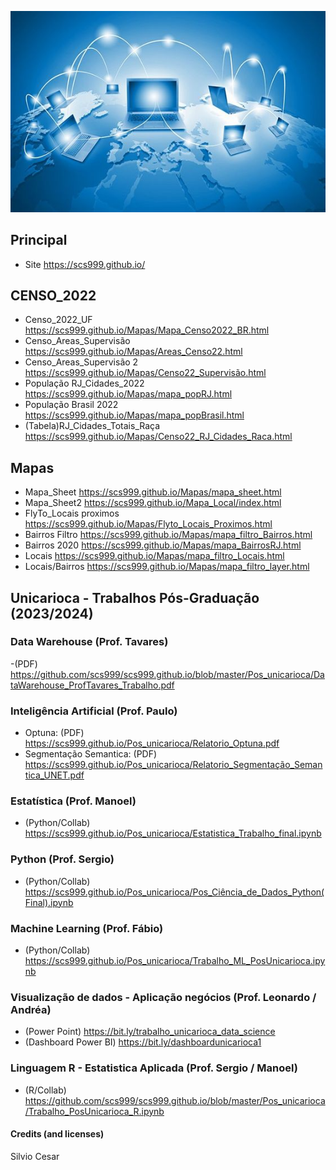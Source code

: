 ![Preview](Img_03.jpg)
## Principal
- Site https://scs999.github.io/
## CENSO_2022
- Censo_2022_UF https://scs999.github.io/Mapas/Mapa_Censo2022_BR.html
- Censo_Areas_Supervisão https://scs999.github.io/Mapas/Areas_Censo22.html
- Censo_Areas_Supervisão 2 https://scs999.github.io/Mapas/Censo22_Supervisão.html
- População RJ_Cidades_2022 https://scs999.github.io/Mapas/mapa_popRJ.html
- População Brasil 2022 https://scs999.github.io/Mapas/mapa_popBrasil.html
- (Tabela)RJ_Cidades_Totais_Raça https://scs999.github.io/Mapas/Censo22_RJ_Cidades_Raca.html
## Mapas
- Mapa_Sheet https://scs999.github.io/Mapas/mapa_sheet.html
- Mapa_Sheet2 https://scs999.github.io/Mapa_Local/index.html
- FlyTo_Locais proximos https://scs999.github.io/Mapas/Flyto_Locais_Proximos.html
- Bairros Filtro https://scs999.github.io/Mapas/mapa_filtro_Bairros.html
- Bairros 2020 https://scs999.github.io/Mapas/mapa_BairrosRJ.html
- Locais https://scs999.github.io/Mapas/mapa_filtro_Locais.html
- Locais/Bairros https://scs999.github.io/Mapas/mapa_filtro_layer.html
## Unicarioca - Trabalhos Pós-Graduação (2023/2024)
### Data Warehouse (Prof. Tavares)
-(PDF) https://github.com/scs999/scs999.github.io/blob/master/Pos_unicarioca/DataWarehouse_ProfTavares_Trabalho.pdf
### Inteligência Artificial (Prof. Paulo)
- Optuna: (PDF) https://scs999.github.io/Pos_unicarioca/Relatorio_Optuna.pdf
- Segmentação Semantica: (PDF) https://scs999.github.io/Pos_unicarioca/Relatorio_Segmentação_Semantica_UNET.pdf
### Estatística (Prof. Manoel)
- (Python/Collab) https://scs999.github.io/Pos_unicarioca/Estatistica_Trabalho_final.ipynb
### Python (Prof. Sergio)
- (Python/Collab) https://scs999.github.io/Pos_unicarioca/Pos_Ciência_de_Dados_Python(Final).ipynb
### Machine Learning (Prof. Fábio)
- (Python/Collab) https://scs999.github.io/Pos_unicarioca/Trabalho_ML_PosUnicarioca.ipynb
### Visualização de dados - Aplicação negócios (Prof. Leonardo / Andréa)
- (Power Point) https://bit.ly/trabalho_unicarioca_data_science 
- (Dashboard Power BI) https://bit.ly/dashboardunicarioca1
### Linguagem R - Estatistica Aplicada (Prof. Sergio / Manoel)
- (R/Collab) https://github.com/scs999/scs999.github.io/blob/master/Pos_unicarioca/Trabalho_PosUnicarioca_R.ipynb
#### Credits (and licenses)
Silvio Cesar

